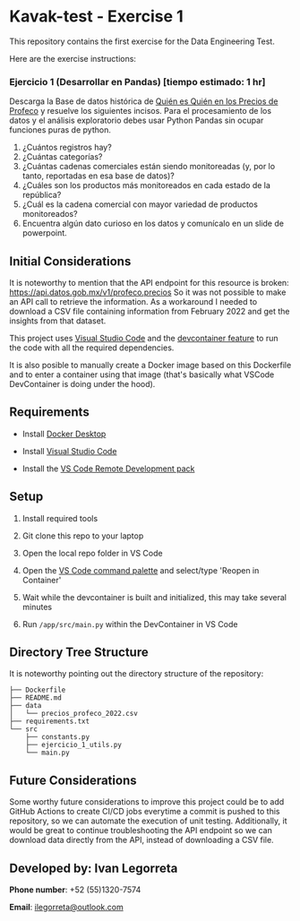 # Kavak-test - Exercise 1

This repository contains the first exercise for the Data Engineering Test.

Here are the exercise instructions:

### Ejercicio 1 (Desarrollar en Pandas) [tiempo estimado: 1 hr]
Descarga la Base de datos histórica de [Quién es Quién en los Precios de Profeco](https://datos.gob.mx/busca/dataset/quien-es-quien-en-los-precios) y resuelve los
siguientes incisos. Para el procesamiento de los datos y el análisis exploratorio debes usar Python
Pandas sin ocupar funciones puras de python.
1. ¿Cuántos registros hay?
2. ¿Cuántas categorías?
3. ¿Cuántas cadenas comerciales están siendo monitoreadas (y, por lo tanto, reportadas
en esa base de datos)?
4. ¿Cuáles son los productos más monitoreados en cada estado de la república?
5. ¿Cuál es la cadena comercial con mayor variedad de productos monitoreados?
6. Encuentra algún dato curioso en los datos y comunícalo en un slide de powerpoint.

## Initial Considerations

It is noteworthy to mention that the API endpoint for this resource is broken:
https://api.datos.gob.mx/v1/profeco.precios
So it was not possible to make an API call to retrieve the information. As a workaround I needed to download a CSV file containing information from February 2022 and get the insights from that dataset.

This project uses [Visual Studio Code](https://code.visualstudio.com/) and the [devcontainer feature](https://code.visualstudio.com/docs/devcontainers/containers) to run the code with all the required dependencies.

It is also posible to manually create a Docker image based on this Dockerfile and to enter a container using that image (that's basically what VSCode DevContainer is doing under the hood).

## Requirements

- Install [Docker Desktop](https://www.docker.com/products/docker-desktop/)

- Install [Visual Studio Code](https://code.visualstudio.com/download)

- Install the [VS Code Remote Development pack](https://marketplace.visualstudio.com/items?itemName=ms-vscode-remote.vscode-remote-extensionpack)

## Setup

1. Install required tools 

2. Git clone this repo to your laptop

3. Open the local repo folder in VS Code

4. Open the [VS Code command palette](https://code.visualstudio.com/docs/getstarted/userinterface#_command-palette) and select/type 'Reopen in Container'

5. Wait while the devcontainer is built and initialized, this may take several minutes

6. Run ```/app/src/main.py``` within the DevContainer in VS Code

## Directory Tree Structure
It is noteworthy pointing out the directory structure of the repository:
```
├── Dockerfile
├── README.md
├── data
│   └── precios_profeco_2022.csv
├── requirements.txt
└── src
    ├── constants.py
    ├── ejercicio_1_utils.py
    └── main.py
```
## Future Considerations
Some worthy future considerations to improve this project could be to add GitHub Actions to create CI/CD jobs everytime a commit is pushed to this repository, so we can automate the execution of unit testing. Additionally, it would be great to continue troubleshooting the API endpoint so we can download data directly from the API, instead of downloading a CSV file. 

## Developed by: Ivan Legorreta
**Phone number**: +52 (55)1320-7574

**Email**: ilegorreta@outlook.com
